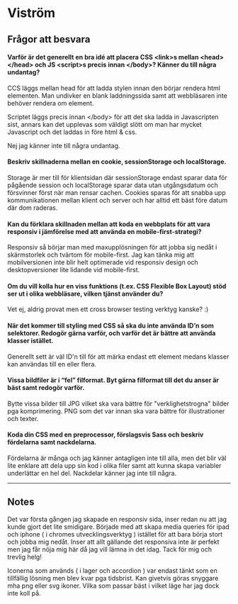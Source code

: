 # Viström

## Frågor att besvara

#### Varför är det generellt en bra idé att placera CSS \<link>s mellan \<head>\</head> och JS \<script>s precis innan \</body>? Känner du till några undantag?
CCS läggs mellan head för att ladda stylen innan den börjar rendera html elementen. Man undivker en blank laddningssida samt att webbläsaren inte behöver rendera om element.

Scriptet läggs precis innan \</body> för att det ska ladda in Javascripten sist, annars kan det upplevas som väldigt slött om man har mycket Javascript och det laddas in före html & css.

Nej jag känner inte till några undantag.

#### Beskriv skillnaderna mellan en cookie, sessionStorage och localStorage.
Storage är mer till för klientsidan där sessionStorage endast sparar data för pågående session och localStorage sparar data utan utgångsdatum och försvinner först när man rensar cachen.
Cookies sparas för att snabba upp kommunikationen mellan klient och server och har alltid ett bäst före datum där dom raderas.

#### Kan du förklara skillnaden mellan att koda en webbplats för att vara responsiv i jämförelse med att använda en mobile-first-strategi?
Responsiv så börjar man med maxupplösningen för att jobba sig nedåt i skärmstorlek och tvärtom för mobile-first.
Jag kan tänka mig att mobilversionen inte blir helt optimerade vid responsiv design och desktopversioner lite lidande vid mobile-first.

#### Om du vill kolla hur en viss funktions (t.ex. CSS Flexible Box Layout) stöd ser ut i olika webbläsare, vilken tjänst använder du?
Vet ej, aldrig provat men ett cross browser testing verktyg kanske? :)

#### När det kommer till styling med CSS så ska du inte använda ID’n som selektorer. Redogör gärna varför, och varför det är bättre att använda klasser istället.
Generellt sett är väl ID'n till för att märka endast ett element medans klasser kan användas till en eller flera.

#### Vissa bildfiler är i “fel” filformat. Byt gärna filformat till det du anser är bäst samt redogör varför.
Bytte vissa bilder till JPG vilket ska vara bättre för "verklighetstrogna" bilder pga komprimering. PNG som det var innan ska vara bättre för illustrationer och texter.

#### Koda din CSS med en preprocessor, förslagsvis Sass och beskriv fördelarna samt nackdelarna.
Fördelarna är många och jag känner antagligen inte till alla, men det blir väl lite enklare att dela upp sin kod i olika filer samt att kunna skapa variabler underlättar en hel del. Nackdelar känner jag inte till några.

------------------------------------------------------------------------------------------------------------

## Notes
Det var första gången jag skapade en responsiv sida, inser redan nu att jag kunde gjort det lite smidigare.
Började med att skapa media queries för ipad och iphone ( i chromes utvecklingsverktyg ) istället för att bara börja stort och jobba mig nedåt. 
Inser att allt gällande det responsiva inte är perfekt men jag får nöja mig här då jag vill lämna in det idag. 
Tack för mig och trevlig helg!

Iconerna som används ( i lager och accordion ) var endast tänkt som en tillfällig lösning men blev kvar pga tidsbrist. Kan givetvis göras snyggare mha png eller svg ikoner. Vilka som passar bäst i vilket läge har jag dock inte koll på.
